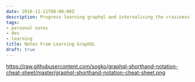 ```yaml
---
date: 2016-12-21T00:00:00Z
description: Progress learning graphql and internalising the craziness involved in that.
tags:
- personal notes
- dev
- learning
title: Notes From Learning GraphQL
draft: true
---
```



https://raw.githubusercontent.com/sogko/graphql-shorthand-notation-cheat-sheet/master/graphql-shorthand-notation-cheat-sheet.png
